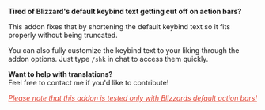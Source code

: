**Tired of Blizzard's default keybind text getting cut off on action bars?**

This addon fixes that by shortening the default keybind text so it fits properly without being truncated.

You can also fully customize the keybind text to your liking through the addon options. Just type `/shk` in chat to access them quickly.

**Want to help with translations?**  
Feel free to contact me if you'd like to contribute!

<span style="color: rgb(224, 62, 45);"><em><span style="text-decoration: underline;">Please note that this addon is tested only with Blizzards default action bars!</span></em></span>